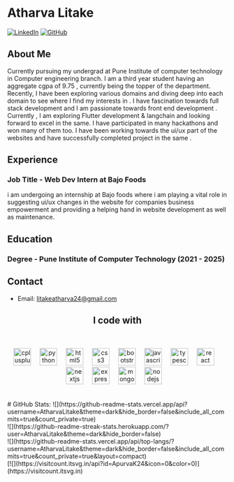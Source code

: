 # Atharva Litake

[![LinkedIn](https://img.shields.io/badge/LinkedIn-AtharvaLitake-blue.svg)](https://www.linkedin.com/in/atharva-litake-97647922a/?trk=public_profile_browsemap&originalSubdomain=in)
[![GitHub](https://img.shields.io/badge/GitHub-AtharvaLitake-green.svg)](https://github.com/AtharvaLitake/)

## About Me

Currently pursuing my undergrad at Pune Institute of computer technology in Computer engineering branch. I am a third year student having an aggregate cgpa of 9.75 , currently being the topper of the department.
Recently, I have been exploring various domains and diving deep into each domain to see where I find my interests in . I have fascination towards full stack development and I am passionate towards front end development .
Currently , I am exploring Flutter development & langchain and looking forward to excel in the same.
I have participated in many hackathons and won many of them too. I have been working towards the ui/ux part of the websites and have successfully completed project in the same .

## Experience

### Job Title - Web Dev Intern at Bajo Foods

i am undergoing an internship at Bajo foods where i am playing a vital role in suggesting ui/ux changes in the website for companies business empowerment and providing a helping hand in website development as well as maintenance.

## Education

### Degree - Pune Institute of Computer Technology (2021 - 2025)

## Contact

- Email: litakeatharva24@gmail.com

<h2 align="center">I code with</h2>

<br>
<br>
<div align="center">
  <img src="https://cdn.jsdelivr.net/gh/devicons/devicon/icons/cplusplus/cplusplus-original.svg" height="40" alt="cplusplus logo"  />
  <img width="12" />
  <img src="https://cdn.jsdelivr.net/gh/devicons/devicon/icons/python/python-original.svg" height="40" alt="python logo"  />
  <img width="12" />
  <img src="https://cdn.jsdelivr.net/gh/devicons/devicon/icons/html5/html5-original.svg" height="40" alt="html5 logo"  />
  <img width="12" />
  <img src="https://cdn.jsdelivr.net/gh/devicons/devicon/icons/css3/css3-original.svg" height="40" alt="css3 logo"  />
  <img width="12" />
  <img src="https://cdn.jsdelivr.net/gh/devicons/devicon/icons/bootstrap/bootstrap-original.svg" height="40" alt="bootstrap logo"  />
  <img width="12" />
  <img src="https://cdn.jsdelivr.net/gh/devicons/devicon/icons/javascript/javascript-original.svg" height="40" alt="javascript logo"  />
  <img width="12" />
  <img src="https://cdn.jsdelivr.net/gh/devicons/devicon/icons/typescript/typescript-original.svg" height="40" alt="typescript logo"  />
  <img width="12" />
  <img src="https://cdn.jsdelivr.net/gh/devicons/devicon/icons/react/react-original.svg" height="40" alt="react logo"  />
  <img width="12" />
  <img src="https://cdn.jsdelivr.net/gh/devicons/devicon/icons/nextjs/nextjs-original.svg" height="40" alt="nextjs logo"  />
  <img width="12" />
  <img src="https://cdn.jsdelivr.net/gh/devicons/devicon/icons/express/express-original.svg" height="40" alt="express logo"  />
  <img width="12" />
  <img src="https://cdn.jsdelivr.net/gh/devicons/devicon/icons/mongodb/mongodb-original.svg" height="40" alt="mongodb logo"  />
  <img width="12" />
  <img src="https://cdn.jsdelivr.net/gh/devicons/devicon/icons/nodejs/nodejs-original.svg" height="40" alt="nodejs logo"  />
  <img width="12" />
</div>
<br>
<br>
#  GitHub Stats:
![](https://github-readme-stats.vercel.app/api?username=AtharvaLitake&theme=dark&hide_border=false&include_all_commits=true&count_private=true)<br/>
![](https://github-readme-streak-stats.herokuapp.com/?user=AtharvaLitake&theme=dark&hide_border=false)<br/>
![](https://github-readme-stats.vercel.app/api/top-langs/?username=AtharvaLitake&theme=dark&hide_border=false&include_all_commits=true&count_private=true&layout=compact)

<br>
[![](https://visitcount.itsvg.in/api?id=ApurvaK24&icon=0&color=0)](https://visitcount.itsvg.in)

<!-- Proudly created with GPRM ( https://gprm.itsvg.in ) -->
